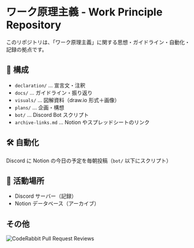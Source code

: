 # ワーク原理主義 - Work Principle Repository

このリポジトリは、「ワーク原理主義」に関する思想・ガイドライン・自動化・記録の拠点です。

## 🔖 構成

- `declaration/` … 宣言文・注釈
- `docs/` … ガイドライン・振り返り
- `visuals/` … 図解資料（draw.io 形式＋画像）
- `plans/` … 企画・構想
- `bot/` … Discord Bot スクリプト
- `archive-links.md` … Notion やスプレッドシートのリンク

## 🛠 自動化

Discord に Notion の今日の予定を毎朝投稿（`bot/` 以下にスクリプト）

## 💬 活動場所

- Discord サーバー（記録）
- Notion データベース（アーカイブ）

## その他

![CodeRabbit Pull Request Reviews](https://img.shields.io/coderabbit/prs/github/nakawodayo/work-principle?utm_source=oss&utm_medium=github&utm_campaign=nakawodayo%2Fwork-principle&labelColor=171717&color=FF570A&link=https%3A%2F%2Fcoderabbit.ai&label=CodeRabbit+Reviews)
